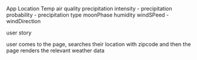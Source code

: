 App
Location 
Temp 
air quality
precipitation intensity - precipitation probability - precipitation type
moonPhase
humidity
windSPeed - windDirection 


user story

user comes to the page, searches their location with zipcode and then the page renders the relevant weather data 

